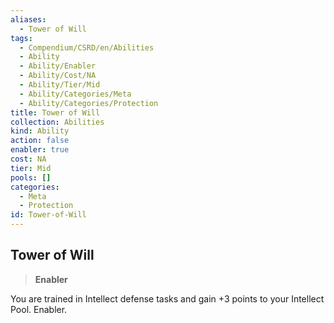 ```yaml
---
aliases:
  - Tower of Will
tags:
  - Compendium/CSRD/en/Abilities
  - Ability
  - Ability/Enabler
  - Ability/Cost/NA
  - Ability/Tier/Mid
  - Ability/Categories/Meta
  - Ability/Categories/Protection
title: Tower of Will
collection: Abilities
kind: Ability
action: false
enabler: true
cost: NA
tier: Mid
pools: []
categories:
  - Meta
  - Protection
id: Tower-of-Will
---
```

## Tower of Will    
>**Enabler**  
    
You are trained in Intellect defense tasks and gain +3 points to your Intellect Pool. Enabler.
